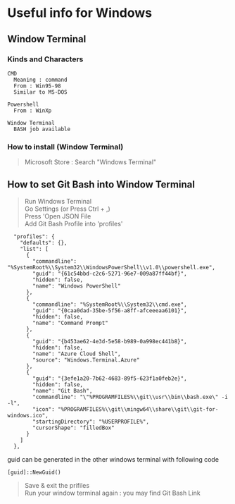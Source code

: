 # Useful info for Windows 

## Window Terminal  

### Kinds and Characters

```
CMD
  Meaning : command
  From : Win95-98
  Similar to MS-DOS

Powershell
  From : WinXp

Window Terminal
  BASH job available
```

### How to install (Window Terminal)

> Microsoft Store : Search "Windows Terminal"

## How to set Git Bash into Window Terminal  
> Run Windows Terminal  
> Go Settings (or Press Ctrl + ,)  
> Press 'Open JSON File  
> Add Git Bash Profile into 'profiles'  
```
  "profiles": {
    "defaults": {},
    "list": [
      {
        "commandline": "%SystemRoot%\\System32\\WindowsPowerShell\\v1.0\\powershell.exe",
        "guid": "{61c54bbd-c2c6-5271-96e7-009a87ff44bf}",
        "hidden": false,
        "name": "Windows PowerShell"
      },
      {
        "commandline": "%SystemRoot%\\System32\\cmd.exe",
        "guid": "{0caa0dad-35be-5f56-a8ff-afceeeaa6101}",
        "hidden": false,
        "name": "Command Prompt"
      },
      {
        "guid": "{b453ae62-4e3d-5e58-b989-0a998ec441b8}",
        "hidden": false,
        "name": "Azure Cloud Shell",
        "source": "Windows.Terminal.Azure"
      },
      {
        "guid": "{3efe1a20-7b62-4683-89f5-623f1a0feb2e}",
        "hidden": false,
        "name": "Git Bash",
        "commandline": "\"%PROGRAMFILES%\\git\\usr\\bin\\bash.exe\" -i -l",
        "icon": "%PROGRAMFILES%\\git\\mingw64\\share\\git\\git-for-windows.ico",
        "startingDirectory": "%USERPROFILE%",
        "cursorShape": "filledBox"
      }
    ]
  },
```

guid can be generated in the other windows terminal with following code  
```
[guid]::NewGuid()
```

> Save & exit the prifiles  
> Run your window terminal again : you may find Git Bash Link



